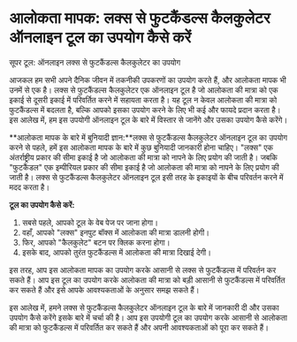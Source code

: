 आलोकता मापक: लक्स से फुटकैंडल्स कैलकुलेटर ऑनलाइन टूल का उपयोग कैसे करें
=======================================================================

सूपर टूल: ऑनलाइन लक्स से फुटकैंडल्स कैलकुलेटर का उपयोग

आजकल हम सभी अपने दैनिक जीवन में तकनीकी उपकरणों का उपयोग करते हैं, और आलोकता मापक भी उनमें से एक है। लक्स से फुटकैंडल्स कैलकुलेटर एक ऑनलाइन टूल है जो आलोकता की मात्रा को एक इकाई से दूसरी इकाई में परिवर्तित करने में सहायता करता है। यह टूल न केवल आलोकता की मात्रा को फुटकैंडल्स में बदलता है, बल्कि आपको इसका उपयोग करने के लिए भी कई और फायदे प्रदान करता है। इस आलेख में, हम इस उपयोगी ऑनलाइन टूल के बारे में विस्तार से जानेंगे और उसका उपयोग कैसे करेंगे।

**आलोकता मापक के बारे में बुनियादी ज्ञान:**लक्स से फुटकैंडल्स कैलकुलेटर ऑनलाइन टूल का उपयोग करने से पहले, हमें इस आलोकता मापक के बारे में कुछ बुनियादी जानकारी होना चाहिए। "लक्स" एक अंतर्राष्ट्रीय प्रकार की सीमा इकाई है जो आलोकता की मात्रा को नापने के लिए प्रयोग की जाती है। जबकि "फुटकैंडल" एक इम्पीरियल प्रकार की सीमा इकाई है जो आलोकता की मात्रा को नापने के लिए प्रयोग की जाती है। लक्स से फुटकैंडल्स कैलकुलेटर ऑनलाइन टूल इसी तरह के इकाइयों के बीच परिवर्तन करने में मदद करता है।

**टूल का उपयोग कैसे करें:**

1. सबसे पहले, आपको टूल के वेब पेज पर जाना होगा।
2. वहाँ, आपको "लक्स" इनपुट बॉक्स में आलोकता की मात्रा डालनी होगी।
3. फिर, आपको "कैलकुलेट" बटन पर क्लिक करना होगा।
4. इसके बाद, आपको तुरंत फुटकैंडल्स में आलोकता की मात्रा दिखाई देगी।

इस तरह, आप इस आलोकता मापक का उपयोग करके आसानी से लक्स से फुटकैंडल्स में परिवर्तन कर सकते हैं। आप इस टूल का उपयोग करके आलोकता की मात्रा को बड़ी आसानी से फुटकैंडल्स में परिवर्तित कर सकते हैं और इसे आपके आवश्यकताओं के अनुसार समझ सकते हैं।

इस आलेख में, हमने लक्स से फुटकैंडल्स कैलकुलेटर ऑनलाइन टूल के बारे में जानकारी दी और उसका उपयोग कैसे करेंगे इसके बारे में चर्चा की है। आप इस उपयोगी टूल का उपयोग करके आसानी से आलोकता की मात्रा को फुटकैंडल्स में परिवर्तित कर सकते हैं और अपनी आवश्यकताओं को पूरा कर सकते हैं।